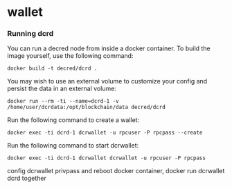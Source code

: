 # wallet

### Running dcrd
You can run a decred node from inside a docker container. To build the image yourself, use the following command:
```
docker build -t decred/dcrd .
```
You may wish to use an external volume to customize your config and persist the data in an external volume:
```
docker run --rm -ti --name=dcrd-1 -v /home/user/dcrdata:/opt/blockchain/data decred/dcrd
```
Run the following command to create a wallet:
```
docker exec -ti dcrd-1 dcrwallet -u rpcuser -P rpcpass --create
```
Run the following command to start dcrwallet:
```
docker exec -ti dcrd-1 dcrwallet dcrwallet -u rpcuser -P rpcpass
```
config dcrwallet privpass and reboot docker container, docker run dcrwallet dcrd together

